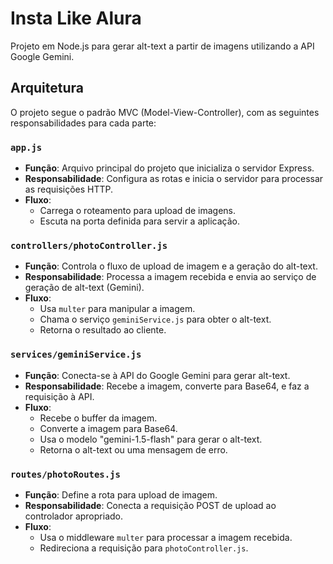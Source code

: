 # Insta Like Alura

Projeto em Node.js para gerar alt-text a partir de imagens utilizando a API Google Gemini.

## Arquitetura

O projeto segue o padrão MVC (Model-View-Controller), com as seguintes responsabilidades para cada parte:

### `app.js`
- **Função**: Arquivo principal do projeto que inicializa o servidor Express.
- **Responsabilidade**: Configura as rotas e inicia o servidor para processar as requisições HTTP.
- **Fluxo**:
  - Carrega o roteamento para upload de imagens.
  - Escuta na porta definida para servir a aplicação.

### `controllers/photoController.js`
- **Função**: Controla o fluxo de upload de imagem e a geração do alt-text.
- **Responsabilidade**: Processa a imagem recebida e envia ao serviço de geração de alt-text (Gemini).
- **Fluxo**:
  - Usa `multer` para manipular a imagem.
  - Chama o serviço `geminiService.js` para obter o alt-text.
  - Retorna o resultado ao cliente.

### `services/geminiService.js`
- **Função**: Conecta-se à API do Google Gemini para gerar alt-text.
- **Responsabilidade**: Recebe a imagem, converte para Base64, e faz a requisição à API.
- **Fluxo**:
  - Recebe o buffer da imagem.
  - Converte a imagem para Base64.
  - Usa o modelo "gemini-1.5-flash" para gerar o alt-text.
  - Retorna o alt-text ou uma mensagem de erro.

### `routes/photoRoutes.js`
- **Função**: Define a rota para upload de imagem.
- **Responsabilidade**: Conecta a requisição POST de upload ao controlador apropriado.
- **Fluxo**:
  - Usa o middleware `multer` para processar a imagem recebida.
  - Redireciona a requisição para `photoController.js`.
